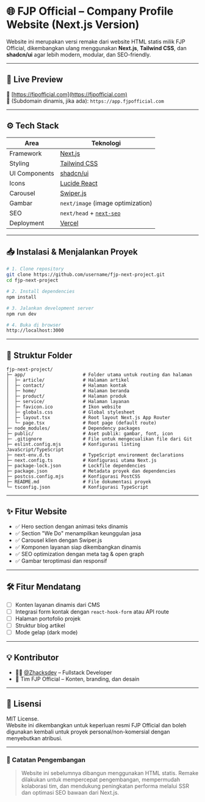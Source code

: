 
# 🌐 FJP Official – Company Profile Website (Next.js Version)

Website ini merupakan versi remake dari website HTML statis milik FJP Official, dikembangkan ulang menggunakan **Next.js**, **Tailwind CSS**, dan **shadcn/ui** agar lebih modern, modular, dan SEO-friendly.

---

## 🚀 Live Preview

📍 [https://fjpofficial.com](https://fjpofficial.com)  
📍 (Subdomain dinamis, jika ada): `https://app.fjpofficial.com`

---

## ⚙️ Tech Stack

| Area             | Teknologi                                   |
|------------------|----------------------------------------------|
| Framework        | [Next.js](https://nextjs.org/)               |
| Styling          | [Tailwind CSS](https://tailwindcss.com/)     |
| UI Components    | [shadcn/ui](https://ui.shadcn.com/)          |
| Icons            | [Lucide React](https://lucide.dev/)          |
| Carousel         | [Swiper.js](https://swiperjs.com/)           |
| Gambar           | `next/image` (image optimization)            |
| SEO              | `next/head` + [`next-seo`](https://github.com/garmeeh/next-seo) |
| Deployment       | [Vercel](https://vercel.com/)                |

---

## 📥 Instalasi & Menjalankan Proyek

```bash
# 1. Clone repository
git clone https://github.com/username/fjp-next-project.git
cd fjp-next-project

# 2. Install dependencies
npm install

# 3. Jalankan development server
npm run dev

# 4. Buka di browser
http://localhost:3000
```

---

## 🧱 Struktur Folder

```
fjp-next-project/
├─ app/                     # Folder utama untuk routing dan halaman
│  ├─ article/              # Halaman artikel
│  ├─ contact/              # Halaman kontak
│  ├─ home/                 # Halaman beranda
│  ├─ product/              # Halaman produk
│  ├─ service/              # Halaman layanan
│  ├─ favicon.ico           # Ikon website
│  ├─ globals.css           # Global stylesheet
│  ├─ layout.tsx            # Root layout Next.js App Router
│  └─ page.tsx              # Root page (default route)
├─ node_modules/            # Dependency packages
├─ public/                  # Aset publik: gambar, font, icon
├─ .gitignore               # File untuk mengecualikan file dari Git
├─ eslint.config.mjs        # Konfigurasi linting JavaScript/TypeScript
├─ next-env.d.ts            # TypeScript environment declarations
├─ next.config.ts           # Konfigurasi utama Next.js
├─ package-lock.json        # Lockfile dependencies
├─ package.json             # Metadata proyek dan dependencies
├─ postcss.config.mjs       # Konfigurasi PostCSS
├─ README.md                # File dokumentasi proyek
└─ tsconfig.json            # Konfigurasi TypeScript
```

---

## ✨ Fitur Website

- ✅ Hero section dengan animasi teks dinamis
- ✅ Section "We Do" menampilkan keunggulan jasa
- ✅ Carousel klien dengan Swiper.js
- ✅ Komponen layanan siap dikembangkan dinamis
- ✅ SEO optimization dengan meta tag & open graph
- ✅ Gambar teroptimasi dan responsif

---

## 🛠️ Fitur Mendatang

- [ ] Konten layanan dinamis dari CMS
- [ ] Integrasi form kontak dengan `react-hook-form` atau API route
- [ ] Halaman portofolio projek
- [ ] Struktur blog artikel
- [ ] Mode gelap (dark mode)

---

## 💡 Kontributor

- 👨‍💻 [@Zhacksdev](https://github.com/Zhacksdev) – Fullstack Developer
- 📸 Tim FJP Official – Konten, branding, dan desain

---

## 📜 Lisensi

MIT License.  
Website ini dikembangkan untuk keperluan resmi FJP Official dan boleh digunakan kembali untuk proyek personal/non-komersial dengan menyebutkan atribusi.

---

### 🧠 Catatan Pengembangan

> Website ini sebelumnya dibangun menggunakan HTML statis. Remake dilakukan untuk mempercepat pengembangan, mempermudah kolaborasi tim, dan mendukung peningkatan performa melalui SSR dan optimasi SEO bawaan dari Next.js.
